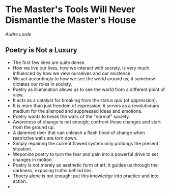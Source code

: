 # The Master's Tools Will Never Dismantle the Master's House
*Audre Lorde*

## Poetry is Not a Luxury
- The first few lines are quite dense.
- How we live our lives, how we interact with society, is very much influenced by how we view ourselves and our existence.
- We act accordingly to how we see the world around us; it somehow dictates our roles in society.
- Poetry as illumination allows us to see the world from a different point of view.
- It acts as a catalyst for breaking from the status quo (of oppression).
- It is more than just freedom of expression; it serves as a revolutionary medium for the silenced and suppressed ideas and emotions.
- Poetry wants to break the walls of the "normal" society.
- Awareness of change is not enough; confront these changes and start from the ground up.
- A dammed river that can unleash a flash flood of change when restrictive walls are torn down.
- Simply repairing the current flawed system only prolongs the present situation.
- Weponize poetry to turn the fear and pain into a powerful drive to set changes in motion.
- Poetry is not merely an aesthetic form of art; it guides us through the darkness, exposing truths behind lies.
- Thoery alone is not enough; put this knowledge into practice and into action.
- 
